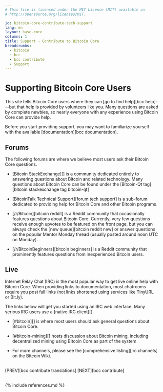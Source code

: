```yaml
---
# This file is licensed under the MIT License (MIT) available on
# http://opensource.org/licenses/MIT.

id: bitcoin-core-contribute-tech-support
lang: en
layout: base-core
columns: 1
title: Support - Contribute to Bitcoin Core
breadcrumbs:
  - bitcoin
  - bcc
  - bcc contribute
  - Support
---
```


<div class="hero">
<div class="container hero-container" markdown="block">

# Supporting Bitcoin Core Users
</div>
</div>

<div class="bitcore-content">
<div class="container" markdown="block">

This site tells Bitcoin Core users where they can [go to find help][bcc
help]---but that help is provided by volunteers like you. Many questions
are asked by complete newbies, so nearly everyone with any experience
using Bitcoin Core can provide help.

Before you start providing support, you may want to familiarize yourself
with the available [documentation][bcc documentation].

## Forums

The following forums are where we believe most users ask their Bitcoin
Core questions.

- [Bitcoin StackExchange][] is a community dedicated entirely to
  answering questions about Bitcoin and related technology.  Many
  questions about Bitcoin Core can be found under the [Bitcoin-Qt
  tag][bitcoin stackexchange tag bitcoin-qt]

- [BitcoinTalk Technical Support][forum tech support] is a
  sub-forum dedicated to providing help for Bitcoin Core and other
  Bitcoin programs.

- [/r/Bitcoin][bitcoin reddit] is a Reddit community that occasionally
  features questions about Bitcoin Core. Currently, very few questions
  receive enough upvotes to be featured on the front page, but you can
  always check the [new queue][bitcoin reddit new] or answer questions
  on the popular Mentor Monday thread (usually posted around noon UTC
  on Monday).

- [/r/BitcoinBeginners][bitcoin beginners] is a Reddit community that
  prominently features questions from inexperienced Bitcoin users.

## Live

Internet Relay Chat (IRC) is the most popular way to get live online
help with Bitcoin Core.  When providing links to documentation, most
chatrooms require you post full links (not links shortened using
services like TinyURL or Bit.ly).

The links below will get you started using an IRC web interface.  Many
serious IRC users use a [native IRC client][].

- [#bitcoin][] is where most users should ask general questions about
  Bitcoin Core.

- [#bitcoin-mining][] hosts discussion about Bitcoin mining, including
  decentralized mining using Bitcoin Core as part of the system.

- For more channels, please see the [comprehensive
  listing][irc channels] on the Bitcoin Wiki.

<br class="clear big">
<div class="prevnext" markdown="block">
[PREV][bcc contribute translations]
[NEXT][bcc contribute]
</div>
<br class="clear">

{% include references.md %}

</div>
</div>